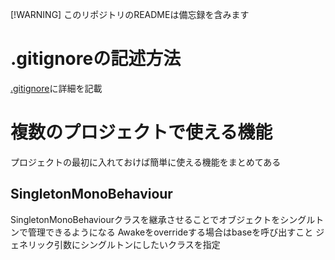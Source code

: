 [!WARNING]
このリポジトリのREADMEは備忘録を含みます


# .gitignoreの記述方法
[.gitignore](https://github.com/nkc20236039/Project-Lab/blob/main/.gitignore)に詳細を記載

# 複数のプロジェクトで使える機能
プロジェクトの最初に入れておけば簡単に使える機能をまとめてある

## SingletonMonoBehaviour
SingletonMonoBehaviourクラスを継承させることでオブジェクトをシングルトンで管理できるようになる
Awakeをoverrideする場合はbaseを呼び出すこと
ジェネリック引数にシングルトンにしたいクラスを指定
